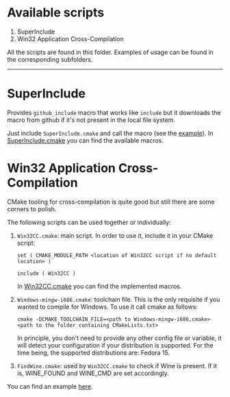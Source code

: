 Available scripts
=================

1.  SuperInclude
2.  Win32 Application Cross-Compilation

All the scripts are found in this folder. Examples of usage can be found
in the corresponding subfolders.

* * *

# SuperInclude

Provides ``github_include`` macro that works like ``include`` but it downloads
the macro from github if it's not present in the local file system.

Just include ``SuperInclude.cmake`` and call the macro (see the
 [example](https://github.com/daniperez/CMakeLists.txt/blob/master/super_include_example/CMakeLists.txt)).
In [SuperInclude.cmake](https://github.com/daniperez/CMakeLists.txt/blob/master/SuperInclude.cmake) you can find
the available macros.

# Win32 Application Cross-Compilation

CMake tooling for cross-compilation is quite good but still there
are some corners to polish.

The following scripts can be used together or individually:

1.  ``Win32CC.cmake``: main script. In order to use it, include it
    in your CMake script:

        set ( CMAKE_MODULE_PATH <location of Win32CC script if no default location> )

        include ( Win32CC )

    In [Win32CC.cmake](https://github.com/daniperez/CMakeLists.txt/blob/master/Win32CC.cmake) you can find
    the implemented macros.

2.  ``Windows-mingw-i686.cmake``: toolchain file. This is the only 
    requisite if you wanted to compile for Windows. To use it call cmake
    as follows:

        cmake -DCMAKE_TOOLCHAIN_FILE=<path to Windows-mingw-i686.cmake> <path to the folder containing CMakeLists.txt>

    In principle, you don't need to provide any other config file or
    variable, it will detect your configuration if your distribution is
    supported. For the time being, the supported distributions are: Fedora 15.

3.  ``FindWine.cmake``: used by ``Win32CC.cmake`` to check if
    Wine is present. If it is, WINE_FOUND and WINE_CMD are set accordingly.

You can find an example [here](https://github.com/daniperez/CMakeLists.txt/blob/master/win32cc_example/CMakeLists.txt).

